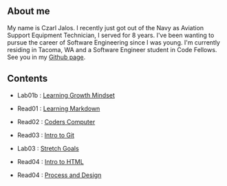 ## About me ##

  My name is Czarl Jalos. I recently just got out of the Navy as Aviation Support Equipment Technician, I served for 8 years. I've been wanting to pursue the career of Software Engineering since I was young. I'm currently residing in Tacoma, WA and a Software Engineer student in Code Fellows. See you in my [Github page](https://github.com/cfJalos).

## Contents ##

* Lab01b : [Learning Growth Mindset](https://cfjalos.github.io/cfJalos.github.io-reading-notes-/Growth%20Mindset)

* Read01 : [Learning Markdown](https://cfjalos.github.io/cfJalos.github.io-reading-notes-/Learning%20Markdown)

* Read02 : [Coders Computer](https://cfjalos.github.io/cfJalos.github.io-reading-notes-/Coders%20Computer)

* Read03 : [Intro to Git](https://cfjalos.github.io/cfJalos.github.io-reading-notes-/Intro%20to%20Git)

* Lab03  : [Stretch Goals](https://cfjalos.github.io/cfJalos.github.io-reading-notes-/Stretched%20Goals)

* Read04 : [Intro to HTML](https://cfjalos.github.io/cfJalos.github.io-reading-notes-/Intro%20to%20HTML)

* Read04 : [Process and Design](https://cfjalos.github.io/cfJalos.github.io-reading-notes-/Process%20and%20Design)


  

  
  








